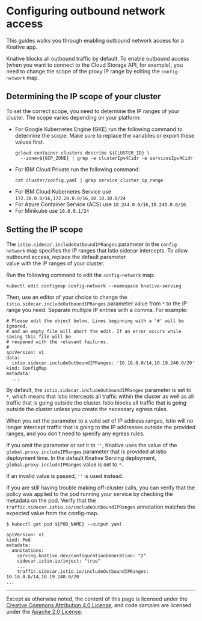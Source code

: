 # Configuring outbound network access

This guides walks you through enabling outbound network access for a Knative app.

Knative blocks all outbound traffic by default. To enable outbound access (when you want to connect
to the Cloud Storage API, for example), you need to change the scope of the proxy IP range by editing
the `config-network` map.

## Determining the IP scope of your cluster

To set the correct scope, you need to determine the IP ranges of your cluster. The scope varies
depending on your platform:

- For Google Kubernetes Engine (GKE) run the following command to determine the scope. Make sure
  to replace the variables or export these values first.
  ```shell
  gcloud container clusters describe ${CLUSTER_ID} \
    --zone=${GCP_ZONE} | grep -e clusterIpv4Cidr -e servicesIpv4Cidr
  ```
- For IBM Cloud Private run the following command:
  ```shell
  cat cluster/config.yaml | grep service_cluster_ip_range
  ```
- For IBM Cloud Kubernetes Service use `172.30.0.0/16,172.20.0.0/16,10.10.10.0/24`
- For Azure Container Service (ACS) use `10.244.0.0/16,10.240.0.0/16`
- For Minikube use `10.0.0.1/24`

## Setting the IP scope

The `istio.sidecar.includeOutboundIPRanges` parameter in the `config-network` map specifies
the IP ranges that Istio sidecar intercepts. To allow outbound access, replace the default parameter  
value with the IP ranges of your cluster.

Run the following command to edit the `config-network` map:

```shell
kubectl edit configmap config-network --namespace knative-serving
```

Then, use an editor of your choice to change the `istio.sidecar.includeOutboundIPRanges` parameter value
from `*` to the IP range you need. Separate multiple IP entries with a comma. For example:

```
# Please edit the object below. Lines beginning with a '#' will be ignored,
# and an empty file will abort the edit. If an error occurs while saving this file will be
# reopened with the relevant failures.
#
apiVersion: v1
data:
  istio.sidecar.includeOutboundIPRanges: '10.16.0.0/14,10.19.240.0/20'
kind: ConfigMap
metadata:
  ...
```

By default, the `istio.sidecar.includeOutboundIPRanges` parameter is set to `*`,
which means that Istio intercepts all traffic within the cluster as well as all traffic that is going
outside the cluster. Istio blocks all traffic that is going outside the cluster unless
you create the necessary egress rules.

When you set the parameter to a valid set of IP address ranges, Istio will no longer intercept
traffic that is going to the IP addresses outside the provided ranges, and you don't need to specify
any egress rules.

If you omit the parameter or set it to `''`, Knative uses the value of the `global.proxy.includeIPRanges`
parameter that is provided at Istio deployment time. In the default Knative Serving
deployment, `global.proxy.includeIPRanges` value is set to `*`.

If an invalid value is passed, `''` is used instead.

If you are still having trouble making off-cluster calls, you can verify that the policy was
applied to the pod running your service by checking the metadata on the pod.
Verify that the `traffic.sidecar.istio.io/includeOutboundIPRanges` annotation matches the
expected value from the config-map.

```shell
$ kubectl get pod ${POD_NAME} --output yaml

apiVersion: v1
kind: Pod
metadata:
  annotations:
    serving.knative.dev/configurationGeneration: "2"
    sidecar.istio.io/inject: "true"
    ...
    traffic.sidecar.istio.io/includeOutboundIPRanges: 10.16.0.0/14,10.19.240.0/20
...
```

---

Except as otherwise noted, the content of this page is licensed under the
[Creative Commons Attribution 4.0 License](https://creativecommons.org/licenses/by/4.0/),
and code samples are licensed under the
[Apache 2.0 License](https://www.apache.org/licenses/LICENSE-2.0).
